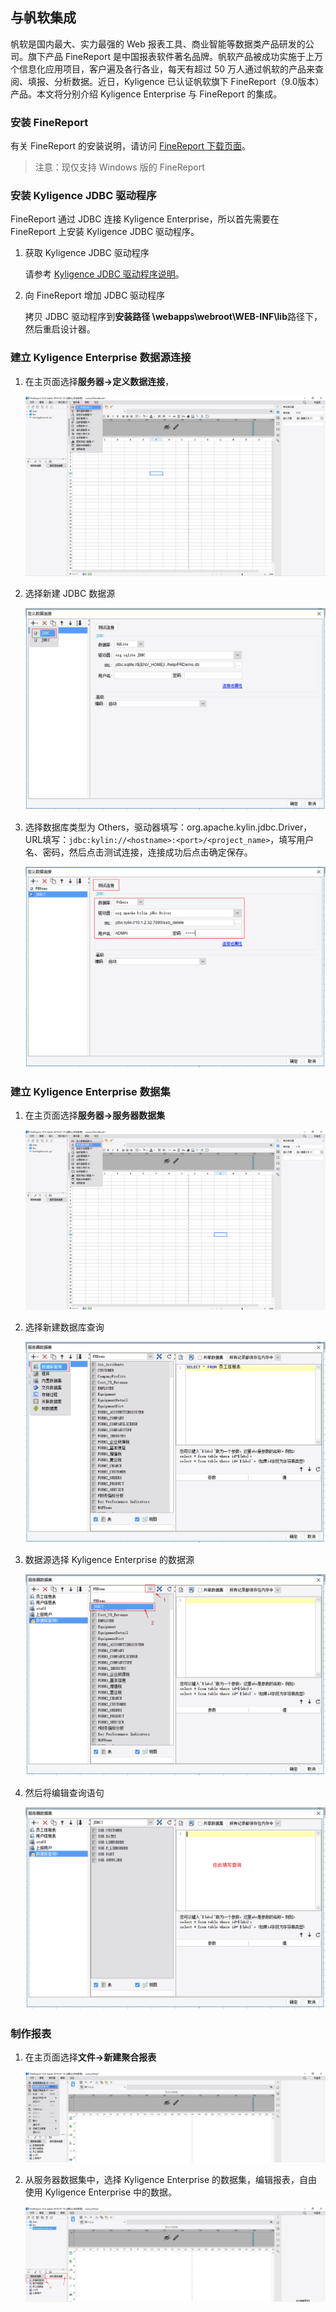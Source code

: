 ## 与帆软集成

帆软是国内最大、实力最强的 Web 报表工具、商业智能等数据类产品研发的公司。旗下产品 FineReport 是中国报表软件著名品牌。帆软产品被成功实施于上万个信息化应用项目，客户遍及各行各业，每天有超过 50 万人通过帆软的产品来查阅、填报、分析数据。近日，Kyligence 已认证帆软旗下 FineReport（9.0版本）产品。本文将分别介绍 Kyligence Enterprise 与 FineReport 的集成。

### 安装 FineReport

有关 FineReport 的安装说明，请访问 [FineReport 下载页面](http://www.finereport.com/product/download)。

> 注意：现仅支持 Windows 版的 FineReport

### 安装 Kyligence JDBC 驱动程序

FineReport 通过 JDBC 连接 Kyligence Enterprise，所以首先需要在 FineReport 上安装 Kyligence JDBC 驱动程序。

1. 获取 Kyligence JDBC 驱动程序

   请参考 [Kyligence JDBC 驱动程序说明](../driver/jdbc.cn.md)。

2. 向 FineReport 增加 JDBC 驱动程序

   拷贝 JDBC 驱动程序到**安装路径 \webapps\webroot\WEB-INF\lib**路径下，然后重启设计器。

### 建立 Kyligence Enterprise 数据源连接

1. 在主页面选择**服务器->定义数据连接**，

   ![新建数据连接](../images/fineruan/08.png)

2. 选择新建 JDBC 数据源

   ![新建数据源](../images/fineruan/09.png)

3. 选择数据库类型为 Others，驱动器填写：org.apache.kylin.jdbc.Driver，URL填写：```jdbc:kylin://<hostname>:<port>/<project_name>```，填写用户名、密码，然后点击测试连接，连接成功后点击确定保存。

   ![新建数据源](../images/fineruan/10.png)

### 建立 Kyligence Enterprise 数据集

1. 在主页面选择**服务器->服务器数据集**

   ![新建数据源](../images/fineruan/11.png)

2. 选择新建数据库查询

   ![新建数据源](../images/fineruan/12.png)

3. 数据源选择 Kyligence Enterprise 的数据源

   ![选择数据源](../images/fineruan/select_ds.cn.png)

4. 然后将编辑查询语句

   ![编写查询](../images/fineruan/sql.cn.png)

### 制作报表

1. 在主页面选择**文件->新建聚合报表**

   ![新建数据源](../images/fineruan/13.png)

2. 从服务器数据集中，选择 Kyligence Enterprise 的数据集，编辑报表，自由使用 Kyligence Enterprise 中的数据。

   ![新建数据源](../images/fineruan/14.png)